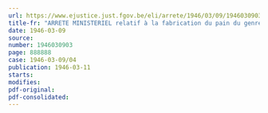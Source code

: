 ```yaml
---
url: https://www.ejustice.just.fgov.be/eli/arrete/1946/03/09/1946030903/justel
title-fr: "ARRETE MINISTERIEL relatif à la fabrication du pain du genre "intégral""
date: 1946-03-09
source:
number: 1946030903
page: 888888
case: 1946-03-09/04
publication: 1946-03-11
starts:
modifies:
pdf-original:
pdf-consolidated:
---
```


